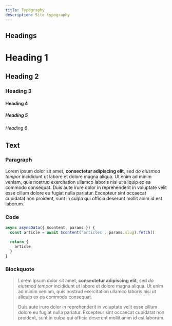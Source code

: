```yaml
---
title: Typography
description: Site typography
---
```


## Headings

# Heading 1

## Heading 2

### Heading 3

#### Heading 4

##### Heading 5

###### Heading 6

## Text

### Paragraph

Lorem ipsum dolor sit amet, **consectetur adipiscing elit**, sed _do eiusmod tempor_ incididunt ut labore et dolore magna aliqua. Ut enim ad minim veniam, quis nostrud exercitation ullamco laboris nisi ut aliquip ex ea commodo consequat. Duis aute irure dolor in reprehenderit in voluptate velit esse cillum dolore eu fugiat nulla pariatur. Excepteur sint occaecat cupidatat non proident, sunt in culpa qui officia deserunt mollit anim id est laborum.

### Code

```javascript
async asyncData({ $content, params }) {
  const article = await $content('articles', params.slug).fetch()

  return {
    article
  }
}
```

### Blockquote

> Lorem ipsum dolor sit amet, **consectetur adipiscing elit**, sed _do eiusmod tempor_ incididunt ut labore et dolore magna aliqua. Ut enim ad minim veniam, quis nostrud exercitation ullamco laboris nisi ut aliquip ex ea commodo consequat.
>
> Duis aute irure dolor in reprehenderit in voluptate velit esse cillum dolore eu fugiat nulla pariatur. Excepteur sint occaecat cupidatat non proident, sunt in culpa qui officia deserunt mollit anim id est laborum.
